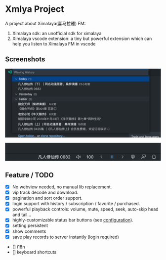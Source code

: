 # Xmlya Project

A project about Ximalaya(喜马拉雅) FM: 

1. Ximalaya sdk: an unofficial sdk for ximalaya
2. Ximalaya vscode extension: a tiny but powerful extension which can help you listen to Ximalaya FM in vscode 


## Screenshots

![quick-pick](https://github.com/stkevintan/xmlya/blob/master/images/quickpick.png?raw=true)

![status-bar](https://github.com/stkevintan/xmlya/blob/master/images/statusbar.png?raw=true)


## Feature / TODO

- [x]  No webview needed, no manual lib replacement.
- [x]  vip track decode and download.
- [x]  pagination and sort order support.
- [x]  login support with history / subscription / favorite / purchased.
- [x]  powerful playback controls: volume, mute, speed, seek, auto-skip head and tail...
- [x]  highly-customizable status bar buttons (see [configuration]()).
- [x]  setting persistent
- [x]  show comments
- [x]  save play records to server instantly (login required)
- []   i18n 
- []   keyboard shortcuts
